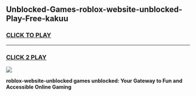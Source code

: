 
## Unblocked-Games-roblox-website-unblocked-Play-Free-kakuu
<h3>
<a href="https://premium76.site?title=roblox-website-unblocked&ref=12A">CLICK TO PLAY</a></h3>
<hr>

<h3>
<a href="https://premium76.site?title=roblox-website-unblocked&ref=12A">CLICK 2 PLAY</a>
  
</h3>

<a href="https://premium76.site?title=roblox-website-unblocked&ref=12A"><img src="https://clearcache.store/games.png"></a>


**roblox-website-unblocked games unblocked: Your Gateway to Fun and Accessible Online Gaming**
